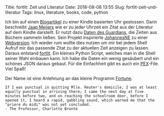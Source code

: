 Title: fortlit: Zeit und Literatur
Date: 2018-08-08 13:55
Slug: fortlit-zeit-und-literatur
Tags: linux, literature, books, code, python

Ich bin auf einen [Blogartikel](https://www.instructables.com/id/Literary-Clock-Made-From-E-reader/) zu einer Kindle basierten Uhr gestossen. Darin beschreibt [Jaap Meijers](http://www.eerlijkemedia.nl/) wie er zu jeder Uhrzeit ein Zitat aus der Literatur auf dem Kindle darstellt. Er nutzt dazu [Daten des Guardians](https://www.theguardian.com/books/table/2011/apr/21/literary-clock?CMP=twt_gu), die Zeiten aus Büchern sammeln ließen. Sein Projekt inspirierte [JohannesNE](https://github.com/JohannesNE/literature-clock) zu einer [Webversion](http://jenevoldsen.com/literature-clock/). Ich wieder rum wollte dies nutzen um mir bei jedem Shell Aufruf mir das passende Zitat zu der aktuellen Zeit anzeigen zu lassen. Daraus entstand [fortlit](https://github.com/xsteadfastx/fortlit). Ein kleines Python Script, welches man in die Shell seiner Wahl einbauen kann. Ich habe die Daten ein wenig gesäubert und ein schönes JSON daraus gebaut. Für die Einfachheit gibt es auch ein [PEX](https://github.com/pantsbuild/pex)-File. Viel Spaß!

Der Name ist eine Anlehnung an das kleine Programm [Fortune](https://de.wikipedia.org/wiki/Fortune_(Computerprogramm)).

```
If I was punctual in quitting Mlle. Reuter's domicile, I was at least equally punctual in arriving there; I came the next day at five minutes before two, and on reaching the schoolroom door, before I opened it, I heard a rapid, gabbling sound, which warned me that the "priere du midi" was not yet concluded.
- The Professor, Charlotte Brontë
```
